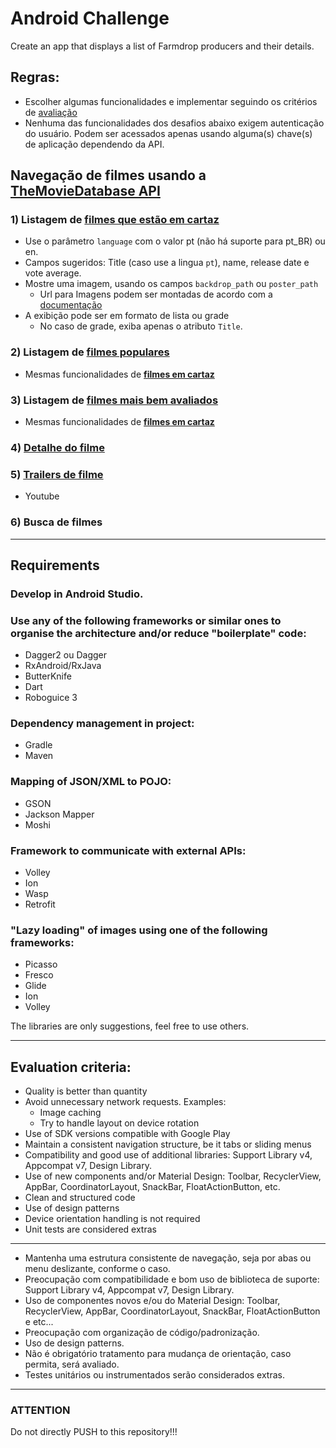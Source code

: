 # Android Challenge

Create an app that displays a list of Farmdrop producers and their details.

## Regras:
- Escolher algumas funcionalidades e implementar seguindo os critérios de [avaliação](#criterios_avaliacao)
- Nenhuma das funcionalidades dos desafios abaixo exigem autenticação do usuário. Podem ser acessados apenas usando alguma(s) chave(s) de aplicação dependendo da API.

## Navegação de filmes usando a [TheMovieDatabase API](https://www.themoviedb.org/documentation/api)

### <a name="filmes_cartaz" />1) Listagem de [filmes que estão em cartaz](http://docs.themoviedb.apiary.io/#reference/movies/now_playing)
- Use o parâmetro `language` com o valor pt (não há suporte para pt_BR) ou en.
- Campos sugeridos: Title (caso use a lingua `pt`), name, release date e vote average.
- Mostre uma imagem, usando os campos `backdrop_path` ou `poster_path`
    - Url para Imagens podem ser montadas de acordo com a [documentação](http://docs.themoviedb.apiary.io/#introduction/configuration)
- A exibição pode ser em formato de lista ou grade
    - No caso de grade, exiba apenas o atributo `Title`.

### 2) Listagem de [filmes populares](http://docs.themoviedb.apiary.io/#reference/movies/moviepopular)
- Mesmas funcionalidades de [__filmes em cartaz__](#filmes_cartaz)

### 3) Listagem de [filmes mais bem avaliados](http://docs.themoviedb.apiary.io/#reference/movies/movietoprated)
- Mesmas funcionalidades de [__filmes em cartaz__](#filmes_cartaz)

### 4) [Detalhe do filme](http://docs.themoviedb.apiary.io/#reference/movies/movieid)

### 5) [Trailers de filme](http://docs.themoviedb.apiary.io/#reference/movies/movieidvideos)
- Youtube

### 6) Busca de filmes

*****

## Requirements

### Develop in Android Studio.

### Use any of the following frameworks or similar ones to organise the architecture and/or reduce "boilerplate" code:
- Dagger2 ou Dagger
- RxAndroid/RxJava
- ButterKnife
- Dart
- Roboguice 3

### Dependency management in project:
- Gradle
- Maven

### Mapping of JSON/XML to POJO:
- GSON
- Jackson Mapper
- Moshi

### Framework to communicate with external APIs:
- Volley
- Ion
- Wasp
- Retrofit

### "Lazy loading" of images using one of the following frameworks:
- Picasso
- Fresco
- Glide
- Ion
- Volley

The libraries are only suggestions, feel free to use others.

*****

## <a name="criterios_avaliacao"/>Evaluation criteria:

- Quality is better than quantity
- Avoid unnecessary network requests. Examples:
    - Image caching
    - Try to handle layout on device rotation
- Use of SDK versions compatible with Google Play
- Maintain a consistent navigation structure, be it tabs or sliding menus
- Compatibility and good use of additional libraries: Support Library v4, Appcompat v7, Design Library.
- Use of new components and/or Material Design: Toolbar, RecyclerView, AppBar, CoordinatorLayout, SnackBar, FloatActionButton, etc.
- Clean and structured code
- Use of design patterns
- Device orientation handling is not required
- Unit tests are considered extras

-----

- Mantenha uma estrutura consistente de navegação, seja por abas ou menu deslizante, conforme o caso.
- Preocupação com compatibilidade e bom uso de biblioteca de suporte: Support Library v4, Appcompat v7, Design Library.
- Uso de componentes novos e/ou do Material Design: Toolbar, RecyclerView, AppBar, CoordinatorLayout, SnackBar, FloatActionButton e etc...
- Preocupação com organização de código/padronização.
- Uso de design patterns.
- Não é obrigatório tratamento para mudança de orientação, caso permita, será avaliado.
- Testes unitários ou instrumentados serão considerados extras.

*****

### **ATTENTION** ###

Do not directly PUSH to this repository!!!


